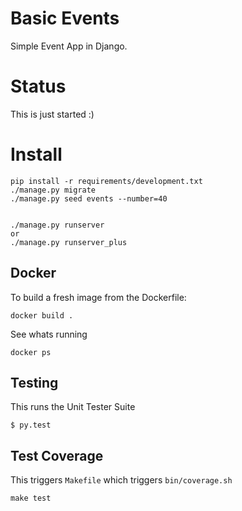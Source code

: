 # Basic Events

Simple Event App in Django.

# Status

This is just started :)

# Install

```
pip install -r requirements/development.txt
./manage.py migrate
./manage.py seed events --number=40


./manage.py runserver
or
./manage.py runserver_plus
```

## Docker
To build a fresh image from the Dockerfile:

```
docker build .
```

See whats running
```
docker ps
```

## Testing
This runs the Unit Tester Suite
```
$ py.test
```

## Test Coverage
This triggers `Makefile` which triggers `bin/coverage.sh`
```
make test
```


